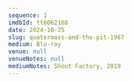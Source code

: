 ```yaml
---
sequence: 1
imdbId: tt0062168
date: 2024-10-25
slug: quatermass-and-the-pit-1967
medium: Blu-ray
venue: null
venueNotes: null
mediumNotes: Shout Factory, 2019
---
```


